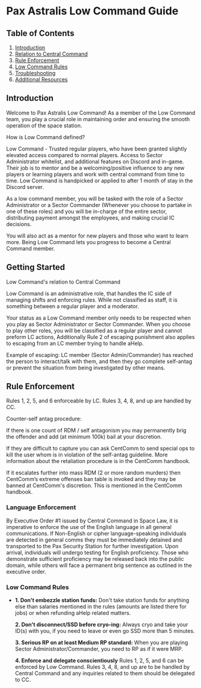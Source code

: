 # Pax Astralis Low Command Guide

## Table of Contents
1. [Introduction](#introduction)
2. [Relation to Central Command](#relation-cc)
3. [Rule Enforcement](#rule-enforcement)
4. [Low Command Rules](#lc-rules)
5. [Troubleshooting](#troubleshooting)
6. [Additional Resources](#additional-resources)

## Introduction <a name="introduction"></a>

Welcome to Pax Astralis Low Command! As a member of the Low Command team, you play a crucial role in maintaining order and ensuring the smooth operation of the space station.

 How is Low Command defined?

Low Command - Trusted regular players, who have been granted slightly elevated access compared to normal players. Access to Sector Administrator whitelist, and additional features on Discord and in-game. Their job is to mentor and be a welcoming/positive influence to any new players or learning players and work with central command from time to time. Low Command is handpicked or applied to after 1 month of stay in the Discord server.

As a low command member, you will be tasked with the role of a Sector Administrator or a Sector Commander (Whenever you choose to partake in one of these roles) and you will be in-charge of the entire sector, distributing payment amongst the employees, and making crucial IC decisions.

You will also act as a mentor for new players and those who want to learn more. Being Low Command lets you progress to become a Central Command member.

## Getting Started <a name="relation-cc"></a>

Low Command's relation to Central Command

Low Command is an administrative role, that handles the IC side of managing shifts and enforcing rules. While not classified as staff, it is something between a regular player and a moderator. 

Your status as a Low Command member only needs to be respected when you play as Sector Administrator or Sector Commander. When you choose to play other roles, you will be classified as a regular player and cannot preform LC actions, Additionally Rule 2 of escaping punishment also applies to escaping from an LC member trying to handle aHelp.

Example of escaping: LC member (Sector Admin/Commander) has reached the person to interact/talk with them, and then they go complete self-antag or prevent the situation from being investigated by other means.

## Rule Enforcement <a name="rule-enforcement"></a>

Rules 1, 2, 5, and 6 enforceable by LC. Rules 3, 4, 8, and up are handled by CC.

Counter-self antag procedure:

If there is one count of RDM / self antagonism you may permanently brig the offender and add (at minimum 100k) bail at your discretion.

If they are difficult to capture you can ask CentComm to send special ops to kill the user whom is in violation of the self-antag guideline. More information about the retaliation procedure is in the CentComm handbook.

If it escalates further into mass RDM (2 or more random murders) then CentComm’s extreme offenses ban table is invoked and they may be banned at CentComm's discretion. This is mentioned in the CentComm handbook. 

### Language Enforcement

By Executive Order #1 issued by Central Command in Space Law, it is imperative to enforce the use of the English language in all general communications. If Non-English or cipher language-speaking individuals are detected in general comms they must be immediately detained and transported to the Pax Security Station for further investigation. Upon arrival, individuals will undergo testing for English proficiency. Those who demonstrate sufficient proficiency may be released back into the public domain, while others will face a permanent brig sentence as outlined in the executive order.


### Low Command Rules <a name="lc-rules"></a>

- **1. Don't embezzle station funds:** Don't take station funds for anything else than salaries mentioned in the rules (amounts are listed there for jobs) or when refunding aHelp related matters.

  **2. Don't disconnect/SSD before cryo-ing:** Always cryo and take your ID(s) with you, if you need to leave or even go SSD more than 5 minutes.

  **3. Serious RP on at least Medium RP standard:** When you are playing Sector Administrator/Commander, you need to RP as if it were MRP. 

  **4. Enforce and delegate conscientiously** Rules 1, 2, 5, and 6 can be enforced by Low Command. Rules 3, 4, 8, and up are to be handled by Central Command and any inquiries related to them should be delegated to CC. 

